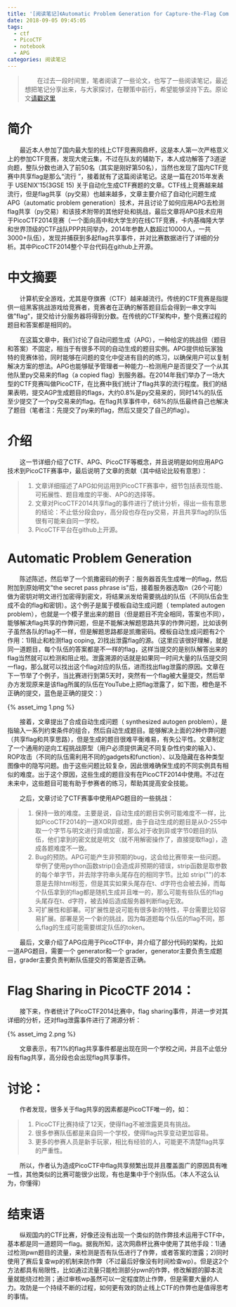 ```yaml
---
title: '[阅读笔记]《Automatic Problem Generation for Capture-the-Flag Competitions》'
date: 2018-09-05 09:45:05
tags:
  - ctf
  - PicoCTF
  - notebook
  - APG
categories: 阅读笔记
---
```


> &emsp;&emsp;在过去一段时间里，笔者阅读了一些论文，也写了一些阅读笔记，最近想把笔记分享出来，与大家探讨，在鞭策中前行，希望能够坚持下去。原论文[请戳这里](https://www.usenix.org/system/files/conference/3gse15/3gse15-burket.pdf)

# 简介
&emsp;&emsp;最近本人参加了国内最大型的线上CTF竞赛网鼎杯，这是本人第一次严格意义上的参加CTF竞赛，发现大佬云集，不过在队友的辅助下，本人成功解答了3道逆向题，整队分数也进入了前50名（其实是刚好第50名），当然也发现了国内CTF竞赛中共享flag是那么“流行 ”，接着就有了这篇阅读笔记。这是一篇在2015年发表于 USENIX'15(3GSE 15) 关于自动化生成CTF赛题的文章。CTF线上竞赛越来越流行，但是flag共享（py交易）也越来越多，文章主要介绍了自动化问题生成APG（automatic problem generation）技术，并且讨论了如何应用APG去检测flag共享（py交易）和该技术附带的其他好处和挑战，最后文章将APG技术应用于PicoCTF2014竞赛（一个面向高中和大学生的在线CTF竞赛，卡内基梅隆大学和世界顶级的CTF战队PPP共同举办，2014年参数人数超过10000人，一共3000+队伍），发现并捕获到多起flag共享事件，并对比赛数据进行了详细的分析。其中PicoCTF2014整个平台代码在github上开源。

<!-- more -->

# 中文摘要
&emsp;&emsp;计算机安全游戏，尤其是夺旗赛（CTF）越来越流行。传统的CTF竞赛是指提供一组黑客挑战游戏给竞赛者，竞赛者在正确的解答题目后会得到一串文字叫做"flag"，提交给计分服务器将得到分数。在传统的CTF架构中，整个竞赛过程的题目和答案都是相同的。

&emsp;&emsp;在这篇文章中，我们讨论了自动问题生成（APG），一种给定的挑战但（题目和答案）不固定，相当于有很多不同的自动生成的题目实例。APG提供给玩家独特的竞赛体验，同时能够在问题的变化中促进有目的的练习，以确保用户可以复制解决方案的想法。APG也能够赋予管理者一种能力--检测用户是否提交了一个从其他队里py交易来的flag（a copied flag）到服务器。在2014年我们举办了一场大型的CTF竞赛叫做PicoCTF，在比赛中我们统计了flag共享的流行程度。我们的结果表明，提交AGP生成题目的flags，大约0.8%是py交易来的，同时14%的队伍至少提交了一个py交易来的flag。在flag共享事件中，68%的队伍最终自己也解决了题目（笔者注：先提交了py来的flag，然后又提交了自己的flag）。

# 介绍
&emsp;&emsp;这一节详细介绍了CTF、APG、PicoCTF等概念，并且说明是如何应用APG技术到PicoCTF赛事中，最后说明了文章的贡献（其中结论比较有意思）：
>1. 文章详细描述了APG如何运用到PicoCTF赛事中，细节包括表现性能、可拓展性、题目难度的平衡、APG的选择等。
>2. 文章对PicoCTF2014共享flag的事件进行了统计分析，得出一些有意思的结论：不止低分段会py，高分段也存在py交易，并且共享flag的队伍很有可能来自同一学校。
>3. PicoCTF平台在github上开源。

# Automatic Problem Generation
&emsp;&emsp;陈述陈述，然后举了一个凯撒密码的例子：服务器首先生成唯一的flag，然后附加到原始明文"the secret pass phrase is"后，接着服务器选取n（26个可能）做为密钥对明文进行加密得到密文，将结果派发给需要挑战的队伍（不同队伍会生成不会的flag和密钥）。这个例子是属于模板自动生成问题（ templated autogen problem），也就是一个模子里出来的题目（但是题目不完全相同，答案也不同），能够解决flag共享的作弊问题，但是不能解决解题思路共享的作弊问题，比如该例子虽然各队的flag不一样，但是解题思路都是凯撒密码。模板自动生成问题有2个作用：1)阻止和检测flag coping, 2)找出泄露flag的源。（这里应该很好理解，就是同一道题目，每个队伍的答案都是不一样的flag，这样当提交的是别队解答出来的flag当然就可以检测和阻止啦。泄露溯源的话就是如果同一时间大量的队伍提交同一flag，那么就可以找出这个flag对应的队伍，进而找出flag泄露的原因。文章在下一节举了个例子，当比赛进行到第5天时，突然有一个flag被大量提交，然后举办方发现原来是该flag所属的队伍在YouTube上把flag泄露了，如下图，橙色是不正确的提交，蓝色是正确的提交：）

{% asset_img 1.png %}

&emsp;&emsp;接着，文章提出了合成自动生成问题（ synthesized autogen problem），是指输入一系列约束条件的组合，然后自动生成题目。能够解决上面的2种作弊问题（共享flag和共享思路），但是生成的题目很难平衡难易，有失公平性。文章制定了一个通用的逆向工程挑战原型（用户必须提供满足不同复杂性约束的输入）、ROP攻击（不同的队伍需利用不同的gadgets和function）、以及隐藏在各种类型图像中的隐写问题。由于这些问题比较复杂，因此很难确保生成的不同实例具有相似的难度。出于这个原因，这些生成的题目没有在PicoCTF2014中使用。不过在未来中，这些题目可能有助于参赛者的练习，帮助其提高安全技能。

&emsp;&emsp;之后，文章讨论了CTF赛事中使用APG题目的一些挑战：
>1. 保持一致的难度。主要是说，自动生成的题目实例可能难度不一样，比如PicoCTF2014的一道XOR异或题，由于自动生成的题目是从0-255中取一个字节与明文进行异或加密，那么对于收到异或字节0题目的队伍，他们拿到的密文就是明文（就不用解密操作了，直接提取flag），造成各题难度不一致。
>2. Bug的预防。APG可能产生非预期的bug，这会给比赛带来一些问题。举例了使用python函数strip()会造成非预期的错误，strip函数是取参数的每个单字节，并去除字符串头尾存在的相同字节。比如 strip("</td>")的本意是去除html标签</td>，但是其实如果头尾存在t、d字符也会被去掉，而每个队伍拿到的flag都是随机生成并且唯一的，那么可能有些队伍的flag头尾存在t、d字符，被去掉后造成服务器判断flag无效。
>3. 可扩展性和部署。可扩展性是说可能有很多新的特性，平台需要比较容易扩展。部署是另一个新的挑战，因为每道题每个队伍的flag不同，那么flag的生成可能需要绑定队伍的token。
    
&emsp;&emsp;最后，文章介绍了APG应用于PicoCTF中，并介绍了部分代码的架构，比如一道APG题目，需要一个 generator和一个 grader，generator主要负责生成题目，grader主要负责判断队伍提交的答案是否正确。

# Flag Sharing in PicoCTF 2014：
&emsp;&emsp;接下来，作者统计了PicoCTF2014比赛中，flag sharing事件，并进一步对其详细的分析，还对flag泄露事件进行了溯源分析：

{% asset_img 2.png %}

&emsp;&emsp;文章表示，有71%的flag共享事件都是出现在同一个学校之间，并且不止低分段有flag共享，高分段也会出现flag共享事件。

# 讨论：
&emsp;&emsp;作者发现，很多关于flag共享的因素都是PicoCTF唯一的，如：

>1. PicoCTF比赛持续了12天，使得flag不被泄露更具有挑战。
>2. 很多参赛队伍都是来自同一个学校，使得flag共享变动更加容易。
>3. 更多的参赛人员是新手玩家，相比有经验的人，可能更不清楚flag共享的严重性。

&emsp;&emsp;所以，作者认为造成PicoCTF中flag共享频繁出现并且覆盖面广的原因具有唯一性，其他类似的比赛可能很少出现，有也是集中于个别队伍。（本人不这么认为，你懂得）

# 结束语
&emsp;&emsp;纵观国内的CTF比赛，好像还没有出现一个类似的防作弊技术运用于CTF中，基本都是同一道题同一flag。据我所知，这次网鼎杯比赛中使用了其他手段：1)通过检测pwn题目的流量，来检测是否有队伍进行了作弊，或者答案的泄露；2)同时使用了赛后复查wp的机制来防作弊（不过最后好像没有时间检查wp）。但是这2个方法都具有局限性，比如通过流量只能检测部分pwn的作弊，修改解题的脚本流量就能绕过检测；通过审核wp虽然可以一定程度防止作弊，但是需要大量的人力。攻防是一个持续不断的过程，如何更有效的防止线上CTF的作弊也是值得思考的事情。
